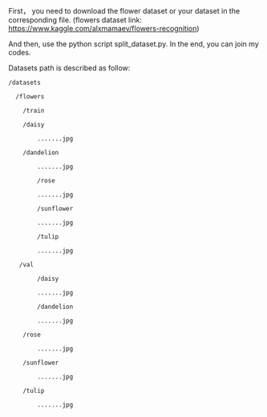 First， you need to download the flower dataset or your dataset in the corresponding file. (flowers dataset link: https://www.kaggle.com/alxmamaev/flowers-recognition)

And then, use the python script split_dataset.py. In the end, you can join my codes.

Datasets path is described as follow: 

    /datasets
 
      /flowers
			
	    /train
				
		/daisy 
					
			.......jpg 
						
		/dandelion 
			
			.......jpg 
						
	        /rose  
					
		    .......jpg  
						
	        /sunflower   
					
			.......jpg   
						
	        /tulip   
					
			.......jpg   
						
	   /val   
				
	        /daisy   
					
			.......jpg   
						
	        /dandelion   
					
			.......jpg   
						
		/rose   
					
			.......jpg   
						
		/sunflower   
					
			.......jpg   
						
		/tulip   
					
			.......jpg
